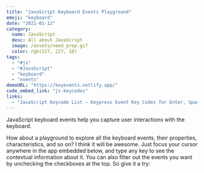 ```yaml
---
title: "JavaScript Keyboard Events Playground"
emoji: "keyboard"
date: "2021-01-12"
category:
  name: JavaScript
  desc: All about JavaScript
  image: /assets/need_prep.gif
  color: rgb(227, 227, 18)
tags:
  - "#js"
  - "#JavaScript"
  - "keyboard"
  - "events"
demoURL: "https://keyevents.netlify.app/"
code_embed_link: "js-keycodes"
links: 
  - "JavaScript Keycode List – Keypress Event Key Codes for Enter, Space, Backspace, and More$#$#$#https://www.freecodecamp.org/news/javascript-keycode-list-keypress-event-key-codes/"
---
```

JavaScript keyboard events help you capture user interactions with the keyboard.

How about a playground to explore all the keyboard events, their properties, 
characteristics, and so on? I think it will be awesome. Just focus your cursor anywhere in the app embedded below, and type any key to see the contextual information about it. You can also filter out the events you want by unchecking the checkboxes at the top. So give it a try: